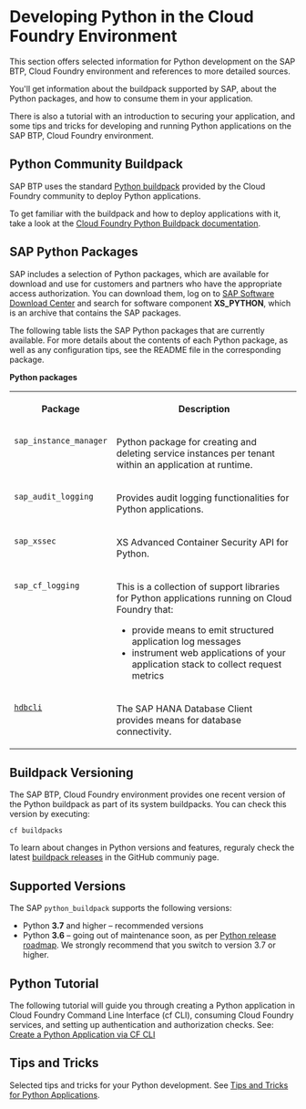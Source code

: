 <!-- loioacf8f49356d047fbb1a4d04dcec3fd36 -->

# Developing Python in the Cloud Foundry Environment

This section offers selected information for Python development on the SAP BTP, Cloud Foundry environment and references to more detailed sources.



You'll get information about the buildpack supported by SAP, about the Python packages, and how to consume them in your application.

There is also a tutorial with an introduction to securing your application, and some tips and tricks for developing and running Python applications on the SAP BTP, Cloud Foundry environment.



## Python Community Buildpack

 SAP BTP uses the standard [Python buildpack](https://github.com/cloudfoundry/python-buildpack) provided by the Cloud Foundry community to deploy Python applications.

To get familiar with the buildpack and how to deploy applications with it, take a look at the [Cloud Foundry Python Buildpack documentation](https://docs.cloudfoundry.org/buildpacks/python/index.html).



## SAP Python Packages

SAP includes a selection of Python packages, which are available for download and use for customers and partners who have the appropriate access authorization. You can download them, log on to [SAP Software Download Center](https://launchpad.support.sap.com/#/softwarecenter) and search for software component **XS\_PYTHON**, which is an archive that contains the SAP packages.

The following table lists the SAP Python packages that are currently available. For more details about the contents of each Python package, as well as any configuration tips, see the README file in the corresponding package.

**Python packages**


<table>
<tr>
<th valign="top">

Package



</th>
<th valign="top">

Description



</th>
</tr>
<tr>
<td valign="top">

 `sap_instance_manager` 



</td>
<td valign="top">

Python package for creating and deleting service instances per tenant within an application at runtime.



</td>
</tr>
<tr>
<td valign="top">

 `sap_audit_logging` 



</td>
<td valign="top">

Provides audit logging functionalities for Python applications.



</td>
</tr>
<tr>
<td valign="top">

 `sap_xssec` 



</td>
<td valign="top">

XS Advanced Container Security API for Python.



</td>
</tr>
<tr>
<td valign="top">

 `sap_cf_logging` 



</td>
<td valign="top">

This is a collection of support libraries for Python applications running on Cloud Foundry that:

-   provide means to emit structured application log messages
-   instrument web applications of your application stack to collect request metrics



</td>
</tr>
<tr>
<td valign="top">

 [`hdbcli`](https://help.sap.com/viewer/0eec0d68141541d1b07893a39944924e/2.0.02/en-US/f3b8fabf34324302b123297cdbe710f0.html) 



</td>
<td valign="top">

The SAP HANA Database Client provides means for database connectivity.



</td>
</tr>
</table>



<a name="loioacf8f49356d047fbb1a4d04dcec3fd36__section_kfn_ldv_f5b"/>

## Buildpack Versioning

The SAP BTP, Cloud Foundry environment provides one recent version of the Python buildpack as part of its system buildpacks. You can check this version by executing:

```
cf buildpacks
```

To learn about changes in Python versions and features, reguraly check the latest [buildpack releases](https://github.com/cloudfoundry/python-buildpack/releases) in the GitHub communiy page.



<a name="loioacf8f49356d047fbb1a4d04dcec3fd36__section_w1d_tr1_krb"/>

## Supported Versions

The SAP `python_buildpack` supports the following versions:

-   Python **3.7** and higher – recommended versions
-   Python **3.6** – going out of maintenance soon, as per [Python release roadmap](https://www.python.org/downloads/). We strongly recommend that you switch to version 3.7 or higher.



## Python Tutorial

The following tutorial will guide you through creating a Python application in Cloud Foundry Command Line Interface \(cf CLI\), consuming Cloud Foundry services, and setting up authentication and authorization checks. See: [Create a Python Application via CF CLI](https://developers.sap.com/tutorials/btp-cf-buildpacks-python-create.html)



## Tips and Tricks

Selected tips and tricks for your Python development. See [Tips and Tricks for Python Applications](tips-and-tricks-for-python-applications-b5e1c82.md).


